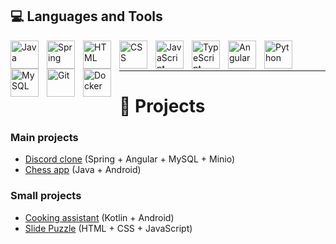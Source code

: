 ## :computer: Languages and Tools

<p align="left">
  <a href="https://www.java.com" target="_blank" rel="noreferrer"> 
    <img align="left" alt="Java" width="45px" style="padding-right:10px;" src="https://cdn.jsdelivr.net/gh/devicons/devicon/icons/java/java-original.svg"/>
  </a>
  <a href="https://spring.io/" target="_blank" rel="noreferrer"> 
    <img align="left" alt="Spring" width="45px" style="padding-right:10px;" src="https://cdn.jsdelivr.net/gh/devicons/devicon/icons/spring/spring-original.svg" />
  </a>
  
  <a href="https://www.w3.org/html/" target="_blank" rel="noreferrer"> 
    <img align="left" alt="HTML" width="45px" style="padding-right:10px;" src="https://cdn.jsdelivr.net/gh/devicons/devicon/icons/html5/html5-original.svg" />
  </a>
  <a href="https://www.w3schools.com/css/" target="_blank" rel="noreferrer"> 
    <img align="left" alt="CSS" width="45px" style="padding-right:10px;" src="https://cdn.jsdelivr.net/gh/devicons/devicon/icons/css3/css3-original.svg" />
  </a>
  <a href="https://developer.mozilla.org/en-US/docs/Web/JavaScript" target="_blank" rel="noreferrer"> 
    <img align="left" alt="JavaScript" width="45px" style="padding-right:10px;" src="https://cdn.jsdelivr.net/gh/devicons/devicon/icons/javascript/javascript-original.svg" />
  </a>
  <a href="https://www.typescriptlang.org/" target="_blank" rel="noreferrer"> 
    <img align="left" alt="TypeScript" width="45px" style="padding-right:10px;" src="https://cdn.jsdelivr.net/gh/devicons/devicon/icons/typescript/typescript-original.svg" />
  </a>
  <a href="https://angular.io" target="_blank" rel="noreferrer">
    <img align="left" alt="Angular" width="45px" style="padding-right:10px;" src="https://cdn.jsdelivr.net/gh/devicons/devicon/icons/angularjs/angularjs-original.svg" />
  </a>
  
  <a href="https://www.python.org" target="_blank" rel="noreferrer"> 
    <img align="left" alt="Python" width="45px" style="padding-right:10px;" src="https://cdn.jsdelivr.net/gh/devicons/devicon/icons/python/python-original.svg" />
  </a>
  
  <a href="https://www.mysql.com/" target="_blank" rel="noreferrer"> 
    <img align="left" alt="MySQL" width="45px" style="padding-right:10px;" src="https://cdn.jsdelivr.net/gh/devicons/devicon/icons/mysql/mysql-original.svg" />
  </a>
  <a href="https://git-scm.com/" target="_blank" rel="noreferrer"> 
    <img align="left" alt="Git" width="45px" style="padding-right:10px;" src="https://cdn.jsdelivr.net/gh/devicons/devicon/icons/git/git-original.svg" />
  </a>
  <a href="https://www.docker.com/" target="_blank" rel="noreferrer"> 
    <img align="left" alt="Docker" width="45px" style="padding-right:10px;" src="https://cdn.jsdelivr.net/gh/devicons/devicon/icons/docker/docker-original.svg" />
  </a>
</p>
<br />
<br />

---
# :memo: Projects

### Main projects

- <a href="https://github.com/Szakul1/discord-clone">Discord clone</a> (Spring + Angular + MySQL + Minio)
- <a href="https://github.com/Szakul1/chessApp">Chess app</a> (Java + Android)

### Small projects

- <a href="https://github.com/Szakul1/AsystentGotowania">Cooking assistant</a> (Kotlin + Android)
- <a href="https://github.com/Szakul1/SlidePuzzle">Slide Puzzle</a> (HTML + CSS + JavaScript)
